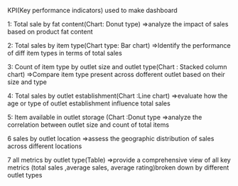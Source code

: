 KPI(Key performance indicators) used to make dashboard

1: Total sale by fat content(Chart: Donut type) 
=>analyze the impact of sales based  on product fat content

2: Total sales by item type(Chart type: Bar chart)
=>Identify the performance of diff item types in terms of total sales

3: Count of item type by outlet size and outlet type(Chart : Stacked column chart) 
=>Compare item type present across dofferent outlet based on their size and type 

4: Total sales by outlet establishment(Chart :Line chart)
=>evaluate how the age or type of outlet establishment influence total sales

5: Item available in outlet storage (Chart :Donut type
=>analyze the correlation between outlet size and count of total items

6 sales by outlet location
=>assess the geographic distribution of sales across different locations

7 all metrics by outlet type(Table)
=>provide a comprehensive view of all key metrics (total sales ,average sales, average rating)broken down by different outlet types
